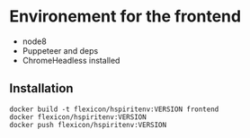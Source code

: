 # Environement for the frontend

* node8
* Puppeteer and deps
* ChromeHeadless installed

## Installation

    docker build -t flexicon/hspiritenv:VERSION frontend
    docker flexicon/hspiritenv:VERSION
    docker push flexicon/hspiritenv:VERSION

